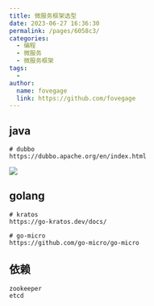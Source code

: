 ```yaml
---
title: 微服务框架选型
date: 2023-06-27 16:36:30
permalink: /pages/6058c3/
categories:
  - 编程
  - 微服务
  - 微服务框架
tags:
  -
author:
  name: fovegage
  link: https://github.com/fovegage
---
```


## java

```
# dubbo
https://dubbo.apache.org/en/index.html
```

![](https://obsidian-foveagge.oss-cn-beijing.aliyuncs.com/blog/rSyiGx.png)

## golang

```
# kratos
https://go-kratos.dev/docs/

# go-micro
https://github.com/go-micro/go-micro
```

## 依赖

```
zookeeper
etcd
```